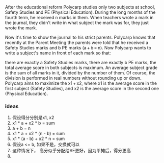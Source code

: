 After the educational reform Polycarp studies only two subjects at school, Safety Studies and PE (Physical Education). During the long months of the fourth term, he received n marks in them. When teachers wrote a mark in the journal, they didn't write in what subject the mark was for, they just wrote the mark.

Now it's time to show the journal to his strict parents. Polycarp knows that recently at the Parent Meeting the parents were told that he received a Safety Studies marks and b PE marks (a + b = n). Now Polycarp wants to write a subject's name in front of each mark so that:

there are exactly a Safety Studies marks,
there are exactly b PE marks,
the total average score in both subjects is maximum.
An average subject grade is the sum of all marks in it, divided by the number of them. Of course, the division is performed in real numbers without rounding up or down. Polycarp aims to maximize the x1 + x2, where x1 is the average score in the first subject (Safety Studies), and x2 is the average score in the second one (Physical Education).


### ideas
1. 假设得分分别是x1, x2
2. x1 * a + x2 * b = sum
3. a + b = n
4. x1 * a + x2 * (n - b) = sum
5. x1 * (a - b) + x2 * n = sum
6. 假设a <= b, 如果不是，交换就可以
7. 这种情况下， 高分似乎分配给SE更好，因为平摊后，得分更高
8. 